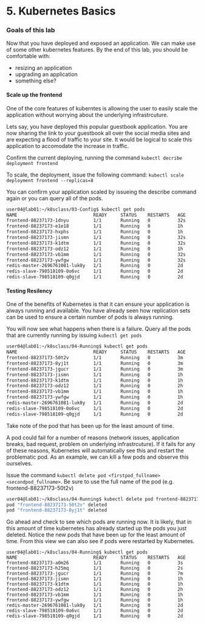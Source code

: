 # 5. Kubernetes Basics

### Goals of this lab
Now that you have deployed and exposed an application. We can make use of some other kubernetes features. By the end of this lab, you should be comfortable with:

 * resizing an application
 * upgrading an application
 * something else?

#### Scale up the frontend
One of the core features of kuberntes is allowing the user to easily scale the application without worrying about the underlying infrastrcuture.

Lets say, you have deployed this popular guestbook application. You are now sharing the link to your guestbook all over the social media sites and are expecting a flood of traffic to your site. It would be logical to scale this application to accomodate the increase in traffic.

Confirm the current deploying, running the command ```kubectl decribe deployment frontend```

To scale, the deployment, issue the following command: ```kubectl scale deployment frontend --replicas=8```

You can confirm your application scaled by issueing the describe command again or you can query all of the pods.

```bash
user04@lab01:~/k8sclass/03-Config$ kubectl get pods
NAME                            READY     STATUS    RESTARTS   AGE
frontend-88237173-1dnyu         1/1       Running   0          32s
frontend-88237173-e1e18         1/1       Running   0          1h
frontend-88237173-hxphs         1/1       Running   0          1h
frontend-88237173-jismn         1/1       Running   0          32s
frontend-88237173-k1dtm         1/1       Running   0          32s
frontend-88237173-odz12         1/1       Running   0          1h
frontend-88237173-vb1mm         1/1       Running   0          32s
frontend-88237173-ywfgw         1/1       Running   0          32s
redis-master-2696761081-luk0y   1/1       Running   0          2d
redis-slave-798518109-0o6vc     1/1       Running   0          2d
redis-slave-798518109-q0gjd     1/1       Running   0          2d
```

#### Testing Resilency
One of the benefits of Kubernetes is that it can ensure your application is always running and available. You have already seen how replication sets can be used to ensure a certain number of pods is always running. 

You will now see what happens when there is a failure. Query all the pods that are currently running by issuing ```kubectl get pods```

```bash
user04@lab01:~/k8sclass/04-Running$ kubectl get pods
NAME                            READY     STATUS    RESTARTS   AGE
frontend-88237173-50t2v         1/1       Running   0          3m
frontend-88237173-8yj1t         1/1       Running   0          3m
frontend-88237173-jgucr         1/1       Running   0          3m
frontend-88237173-jismn         1/1       Running   0          1h
frontend-88237173-k1dtm         1/1       Running   0          1h
frontend-88237173-odz12         1/1       Running   0          2h
frontend-88237173-vb1mm         1/1       Running   0          1h
frontend-88237173-ywfgw         1/1       Running   0          1h
redis-master-2696761081-luk0y   1/1       Running   0          2d
redis-slave-798518109-0o6vc     1/1       Running   0          2d
redis-slave-798518109-q0gjd     1/1       Running   0          2d
```

Take note of the pod that has been up for the least amount of time.

A pod could fail for a number of reasons (network issues, application breaks, bad request, problem on underlying infrastrcuture). If it fails for any of these reasons, Kubernetes will automatically see this and restart the problematic pod. As an example, we can kill a few pods and observe this ourselves.

Issue the command ```kubectl delete pod <firstpod_fullname> <secondpod_fullname>```. Be sure to use the full name of the pod (e.g. frontend-88237173-50t2v)

```bash
user04@lab01:~/k8sclass/04-Running$ kubectl delete pod frontend-88237173-50t2v frontend-88237173-8yj1t
pod "frontend-88237173-50t2v" deleted
pod "frontend-88237173-8yj1t" deleted
```

Go ahead and check to see which pods are running now. It is likely, that in this amount of time kubernetes has already started up the pods you just deleted. Notice the new pods that have been up for the least amount of time. From this view we can also see if pods were restarted by Kubernetes. 

```
user04@lab01:~/k8sclass/04-Running$ kubectl get pods
NAME                            READY     STATUS    RESTARTS   AGE
frontend-88237173-a0m26         1/1       Running   0          3s
frontend-88237173-h25mq         1/1       Running   0          2s
frontend-88237173-jgucr         1/1       Running   0          7m
frontend-88237173-jismn         1/1       Running   0          1h
frontend-88237173-k1dtm         1/1       Running   0          1h
frontend-88237173-odz12         1/1       Running   0          2h
frontend-88237173-vb1mm         1/1       Running   0          1h
frontend-88237173-ywfgw         1/1       Running   0          1h
redis-master-2696761081-luk0y   1/1       Running   0          2d
redis-slave-798518109-0o6vc     1/1       Running   0          2d
redis-slave-798518109-q0gjd     1/1       Running   0          2d
```




